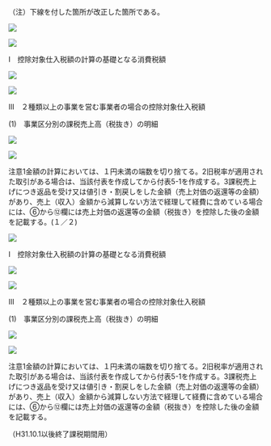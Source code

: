 （注）下線を付した箇所が改正した箇所である。

![](https://www.nta.go.jp/tmp/04ebcfa1-d1ae-461a-9501-e0e002a35162/images/a922a7b4b4225f582030c02951fb116d11d28cbaad676fb507d4bc5202f9739e.jpg)

![](https://www.nta.go.jp/tmp/04ebcfa1-d1ae-461a-9501-e0e002a35162/images/b2683e67a9c1bd4ea0b63e4894e71ecf3a01aebf6f20b0df4c3d8712fc72b541.jpg)

Ⅰ　控除対象仕入税額の計算の基礎となる消費税額

![](https://www.nta.go.jp/tmp/04ebcfa1-d1ae-461a-9501-e0e002a35162/images/be86aaf669a7349a35e9c6cfd59e573fbefb7f277f422633c1a35c51e9ba5151.jpg)

![](https://www.nta.go.jp/tmp/04ebcfa1-d1ae-461a-9501-e0e002a35162/images/34b549f2712f523f2467b2028a3f7d12609248f2f9799e9706c9e44730617a5c.jpg)

Ⅲ　２種類以上の事業を営む事業者の場合の控除対象仕入税額

(1)　事業区分別の課税売上高（税抜き）の明細

![](https://www.nta.go.jp/tmp/04ebcfa1-d1ae-461a-9501-e0e002a35162/images/69406161ede87f6e72480aa9e679af3ad2f8c62e10c506cdb75908aee5315599.jpg)

![](https://www.nta.go.jp/tmp/04ebcfa1-d1ae-461a-9501-e0e002a35162/images/36a20048ab4b6ab769b2a8ae0b77163bb853c57f44d8ab33a73a03917e83cc25.jpg)

注意1金額の計算においては、１円未満の端数を切り捨てる。2旧税率が適用された取引がある場合は、当該付表を作成してから付表5-1を作成する。3課税売上げにつき返品を受け又は値引き・割戻しをした金額（売上対価の返還等の金額）があり、売上（収入）金額から減算しない方法で経理して経費に含めている場合には、⑥から⑫欄には売上対価の返還等の金額（税抜き）を控除した後の金額を記載する。(１／２)

![](https://www.nta.go.jp/tmp/04ebcfa1-d1ae-461a-9501-e0e002a35162/images/370b7070cd8a4ad73db709161cbcb9d7b0509e7b830ee95fde923cd6bc5af852.jpg)

Ⅰ　控除対象仕入税額の計算の基礎となる消費税額

![](https://www.nta.go.jp/tmp/04ebcfa1-d1ae-461a-9501-e0e002a35162/images/dc2394a260d017d19e11009f06c1b51aceaa87669c567747bb595fd19f7425ca.jpg)

![](https://www.nta.go.jp/tmp/04ebcfa1-d1ae-461a-9501-e0e002a35162/images/4b672366d8853c988a5ceebe52eceb1dfdca2d1ecf232c3f785f28b3bbc77274.jpg)

Ⅲ　２種類以上の事業を営む事業者の場合の控除対象仕入税額

(1)　事業区分別の課税売上高（税抜き）の明細

![](https://www.nta.go.jp/tmp/04ebcfa1-d1ae-461a-9501-e0e002a35162/images/b87a5aba7ceaf185ef08f9a496389b4ad371f7712e0a74b78be1be3048504f0e.jpg)

![](https://www.nta.go.jp/tmp/04ebcfa1-d1ae-461a-9501-e0e002a35162/images/9fa32096829fcdf03e1887cf933ee849696f43b8b03d1069a362652947240147.jpg)

注意1金額の計算においては、１円未満の端数を切り捨てる。2旧税率が適用された取引がある場合は、当該付表を作成してから付表5-1を作成する。3課税売上げにつき返品を受け又は値引き・割戻しをした金額（売上対価の返還等の金額）があり、売上（収入）金額から減算しない方法で経理して経費に含めている場合には、⑥から⑫欄には売上対価の返還等の金額（税抜き）を控除した後の金額を記載する。

（H31.10.1以後終了課税期間用）